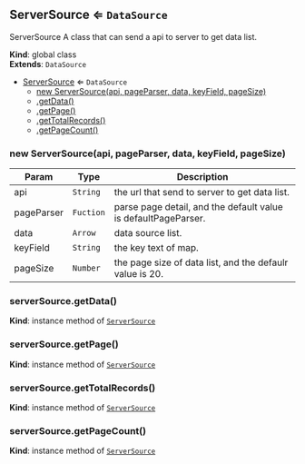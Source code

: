 <a name="ServerSource"></a>

## ServerSource ⇐ <code>DataSource</code>
ServerSource
A class that can send a api to server to get data list.

**Kind**: global class  
**Extends**: <code>DataSource</code>  

* [ServerSource](#ServerSource) ⇐ <code>DataSource</code>
    * [new ServerSource(api, pageParser, data, keyField, pageSize)](#new_ServerSource_new)
    * [.getData()](#ServerSource+getData)
    * [.getPage()](#ServerSource+getPage)
    * [.getTotalRecords()](#ServerSource+getTotalRecords)
    * [.getPageCount()](#ServerSource+getPageCount)

<a name="new_ServerSource_new"></a>

### new ServerSource(api, pageParser, data, keyField, pageSize)

| Param | Type | Description |
| --- | --- | --- |
| api | <code>String</code> | the url that send to server to get data list. |
| pageParser | <code>Fuction</code> | parse page detail, and the default value is defaultPageParser. |
| data | <code>Arrow</code> | data source list. |
| keyField | <code>String</code> | the key text of map. |
| pageSize | <code>Number</code> | the page size of data list, and the defaulr value is 20. |

<a name="ServerSource+getData"></a>

### serverSource.getData()
**Kind**: instance method of [<code>ServerSource</code>](#ServerSource)  
<a name="ServerSource+getPage"></a>

### serverSource.getPage()
**Kind**: instance method of [<code>ServerSource</code>](#ServerSource)  
<a name="ServerSource+getTotalRecords"></a>

### serverSource.getTotalRecords()
**Kind**: instance method of [<code>ServerSource</code>](#ServerSource)  
<a name="ServerSource+getPageCount"></a>

### serverSource.getPageCount()
**Kind**: instance method of [<code>ServerSource</code>](#ServerSource)  
